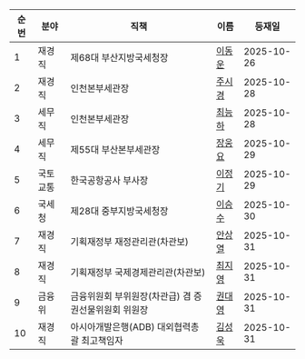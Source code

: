| 순번 | 분야 | 직책 | 이름 | 등재일 |
|------|------|------|------|------|
| 1 | 재경직 | 제68대 부산지방국세청장 | [이동운](https://ko.wikipedia.org/wiki/%EC%9D%B4%EB%8F%99%EC%9A%B4) | 2025-10-26 |
| 2 | 재경직 | 인천본부세관장 | [주시경](https://ko.wikipedia.org/wiki/%EC%A3%BC%EC%8B%9C%EA%B2%BD_(1966%EB%85%84)) | 2025-10-28 |
| 3 | 세무직 | 인천본부세관장 | [최능하](https://ko.wikipedia.org/wiki/%EC%B5%9C%EB%8A%A5%ED%95%98) | 2025-10-28 |
| 4 | 세무직 | 제55대 부산본부세관장 | [장웅요](https://ko.wikipedia.org/wiki/%EC%9E%A5%EC%9B%85%EC%9A%94) | 2025-10-29 |
| 5 | 국토교통 | 한국공항공사 부사장 | [이정기](https://ko.wikipedia.org/wiki/%EC%9D%B4%EC%A0%95%EA%B8%B0_(%EA%B3%B5%EB%AC%B4%EC%9B%90)) | 2025-10-29 |
| 6 | 국세청 | 제28대 중부지방국세청장 | [이승수](https://ko.wikipedia.org/wiki/%EC%9D%B4%EC%8A%B9%EC%88%98_(%EA%B3%B5%EB%AC%B4%EC%9B%90)) | 2025-10-30 |
| 7 | 재경직 | 기획재정부 재정관리관(차관보) | [안상열](https://ko.wikipedia.org/wiki/%EC%95%88%EC%83%81%EC%97%B4) | 2025-10-31 |
| 8 | 재경직 | 기획재정부 국제경제관리관(차관보)| [최지영](https://ko.wikipedia.org/wiki/%EC%B5%9C%EC%A7%80%EC%98%81_(%EA%B3%B5%EB%AC%B4%EC%9B%90)) | 2025-10-31 |
| 9 | 금융위 |  금융위원회 부위원장(차관급) 겸 증권선물위원회 위원장 | [권대영](https://ko.wikipedia.org/wiki/%EA%B6%8C%EB%8C%80%EC%98%81) | 2025-10-31 |
| 10 | 재경직 |  아시아개발은행(ADB) 대외협력총괄 최고책임자 | [김성욱](https://ko.wikipedia.org/wiki/%EA%B9%80%EC%84%B1%EC%9A%B1_(%EA%B3%B5%EB%AC%B4%EC%9B%90)) | 2025-10-31 |
